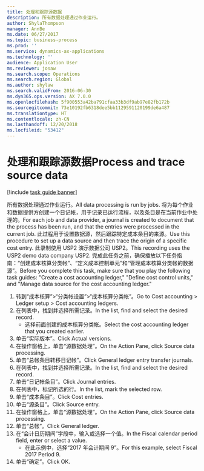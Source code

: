 ```yaml
---
title: 处理和跟踪源数据
description: 所有数据处理通过作业运行。
author: ShylaThompson
manager: AnnBe
ms.date: 06/27/2017
ms.topic: business-process
ms.prod: ''
ms.service: dynamics-ax-applications
ms.technology: ''
audience: Application User
ms.reviewer: josaw
ms.search.scope: Operations
ms.search.region: Global
ms.author: shylaw
ms.search.validFrom: 2016-06-30
ms.dyn365.ops.version: AX 7.0.0
ms.openlocfilehash: 5f900553a42ba791cfaa33b3df9ab97e82fb172b
ms.sourcegitcommit: 73e10192fb6318dee5bb1129591120199de6a487
ms.translationtype: HT
ms.contentlocale: zh-CN
ms.lasthandoff: 12/20/2018
ms.locfileid: "53412"
---
```

# <a name="process-and-trace-source-data"></a><span data-ttu-id="afc47-103">处理和跟踪源数据</span><span class="sxs-lookup"><span data-stu-id="afc47-103">Process and trace source data</span></span>

[!include [task guide banner](../../includes/task-guide-banner.md)]

<span data-ttu-id="afc47-104">所有数据处理通过作业运行。</span><span class="sxs-lookup"><span data-stu-id="afc47-104">All data processing is run by jobs.</span></span> <span data-ttu-id="afc47-105">将为每个作业和数据提供方创建一个日记帐，用于记录已运行流程，以及条目是在当前作业中处理的。</span><span class="sxs-lookup"><span data-stu-id="afc47-105">For each job and data provider, a journal is created to document that the process has been run, and that the entries were processed in the current job.</span></span> <span data-ttu-id="afc47-106">此过程用于设置数据源，然后跟踪特定成本条目的来源。</span><span class="sxs-lookup"><span data-stu-id="afc47-106">Use this procedure to set up a data source and then  trace the origin of a specific cost entry.</span></span> <span data-ttu-id="afc47-107">此录制使用 USP2 演示数据公司 USP2。</span><span class="sxs-lookup"><span data-stu-id="afc47-107">This recording uses the USP2 demo data company USP2.</span></span> <span data-ttu-id="afc47-108">完成此任务之前，确保播放以下任务指南：“创建成本核算分类帐”、“定义成本控制单元”和“管理成本核算分类帐的数据源”。</span><span class="sxs-lookup"><span data-stu-id="afc47-108">Before you complete this task, make sure that you play the following task guides: "Create a cost accounting ledger," "Define cost control units," and "Manage data source for the cost accounting ledger."</span></span>

1. <span data-ttu-id="afc47-109">转到“成本核算”>“分类帐设置”>“成本核算分类帐”。</span><span class="sxs-lookup"><span data-stu-id="afc47-109">Go to Cost accounting > Ledger setup > Cost accounting ledgers.</span></span>
2. <span data-ttu-id="afc47-110">在列表中，找到并选择所需记录。</span><span class="sxs-lookup"><span data-stu-id="afc47-110">In the list, find and select the desired record.</span></span>
    * <span data-ttu-id="afc47-111">选择前面创建的成本核算分类帐。</span><span class="sxs-lookup"><span data-stu-id="afc47-111">Select the cost accounting ledger that you created earlier.</span></span>  
3. <span data-ttu-id="afc47-112">单击“实际版本”。</span><span class="sxs-lookup"><span data-stu-id="afc47-112">Click Actual versions.</span></span>
4. <span data-ttu-id="afc47-113">在操作窗格上，单击“源数据处理”。</span><span class="sxs-lookup"><span data-stu-id="afc47-113">On the Action Pane, click Source data processing.</span></span>
5. <span data-ttu-id="afc47-114">单击“总帐条目转移日记帐”。</span><span class="sxs-lookup"><span data-stu-id="afc47-114">Click General ledger entry transfer journals.</span></span>
6. <span data-ttu-id="afc47-115">在列表中，找到并选择所需记录。</span><span class="sxs-lookup"><span data-stu-id="afc47-115">In the list, find and select the desired record.</span></span>
7. <span data-ttu-id="afc47-116">单击“日记帐条目”。</span><span class="sxs-lookup"><span data-stu-id="afc47-116">Click Journal entries.</span></span>
8. <span data-ttu-id="afc47-117">在列表中，标记所选的行。</span><span class="sxs-lookup"><span data-stu-id="afc47-117">In the list, mark the selected row.</span></span>
9. <span data-ttu-id="afc47-118">单击“成本条目”。</span><span class="sxs-lookup"><span data-stu-id="afc47-118">Click Cost entries.</span></span>
10. <span data-ttu-id="afc47-119">单击“源条目”。</span><span class="sxs-lookup"><span data-stu-id="afc47-119">Click Source entry.</span></span>
11. <span data-ttu-id="afc47-120">在操作窗格上，单击“源数据处理”。</span><span class="sxs-lookup"><span data-stu-id="afc47-120">On the Action Pane, click Source data processing.</span></span>
12. <span data-ttu-id="afc47-121">单击“总帐”。</span><span class="sxs-lookup"><span data-stu-id="afc47-121">Click General ledger.</span></span>
13. <span data-ttu-id="afc47-122">在“会计日历期间”字段中，输入或选择一个值。</span><span class="sxs-lookup"><span data-stu-id="afc47-122">In the Fiscal calendar period field, enter or select a value.</span></span>
    * <span data-ttu-id="afc47-123">在此示例中，选择“2017 年会计期间 9”。</span><span class="sxs-lookup"><span data-stu-id="afc47-123">For this example, select Fiscal 2017 Period 9.</span></span>  
14. <span data-ttu-id="afc47-124">单击“确定”。</span><span class="sxs-lookup"><span data-stu-id="afc47-124">Click OK.</span></span>


